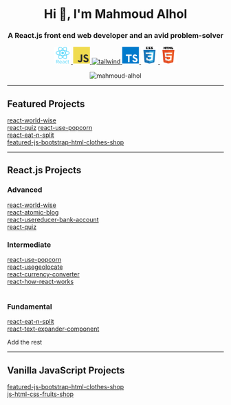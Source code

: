 <h1 align="center">Hi 👋, I'm Mahmoud Alhol</h1>
<h3 align="center">A React.js front end web developer and an avid problem-solver</h3>

<p align="center"> 
  <a href="https://reactjs.org/" target="_blank" rel="noreferrer"> 
    <img src="https://raw.githubusercontent.com/devicons/devicon/master/icons/react/react-original-wordmark.svg" alt="react" width="40" height="40"/> 
  </a> 
  <a href="https://developer.mozilla.org/en-US/docs/Web/JavaScript" target="_blank" rel="noreferrer"> 
    <img src="https://raw.githubusercontent.com/devicons/devicon/master/icons/javascript/javascript-original.svg" alt="javascript" width="40" height="40"/> 
  </a> 
  <a href="https://tailwindcss.com/" target="_blank" rel="noreferrer"> 
    <img src="https://www.vectorlogo.zone/logos/tailwindcss/tailwindcss-icon.svg" alt="tailwind" width="40" height="40"/> 
  </a> 
  <a href="https://www.typescriptlang.org/" target="_blank" rel="noreferrer"> 
    <img src="https://raw.githubusercontent.com/devicons/devicon/master/icons/typescript/typescript-original.svg" alt="typescript" width="40" height="40"/> 
  </a> 
  <a href="https://www.w3schools.com/css/" target="_blank" rel="noreferrer">
    <img src="https://raw.githubusercontent.com/devicons/devicon/master/icons/css3/css3-original-wordmark.svg" alt="css3" width="40" height="40"/> 
  </a> 
  <a href="https://www.w3.org/html/" target="_blank" rel="noreferrer"> 
    <img src="https://raw.githubusercontent.com/devicons/devicon/master/icons/html5/html5-original-wordmark.svg" alt="html5" width="40" height="40"/> 
  </a>   
</p>

<p align="center"> 
  <img align="center" src="https://github-readme-stats.vercel.app/api/top-langs?username=mahmoud-alhol&show_icons=true&locale=en&layout=compact" alt="mahmoud-alhol" />
</p>
<hr/>
<h2>Featured Projects</h2>
<a href="https://github.com/mahmoud-alhol/react-world-wise" target="_blank" rel="noopener noreferrer">react-world-wise</a><br/>
<a href="https://github.com/mahmoud-alhol/react-quiz" target="_blank" rel="noopener noreferrer">react-quiz</a>
<a href="https://github.com/mahmoud-alhol/react-use-popcorn" target="_blank" rel="noopener noreferrer">react-use-popcorn</a><br/>
<a href="https://github.com/mahmoud-alhol/react-eat-n-split" target="_blank" rel="noopener noreferrer">react-eat-n-split</a><br/>
<a href="https://github.com/mahmoud-alhol/featured-js-bootstrap-html-clothes-shop" target="_blank" rel="noopener noreferrer">featured-js-bootstrap-html-clothes-shop
</a><br/>

<hr/>

<h2>React.js Projects</h2>
<h3>Advanced</h3>
<a href="https://github.com/mahmoud-alhol/react-world-wise" target="_blank" rel="noopener noreferrer">react-world-wise</a><br/>
<a href="https://github.com/mahmoud-alhol/react-atomic-blog" target="_blank" rel="noopener noreferrer">react-atomic-blog</a><br/>
<a href="https://github.com/mahmoud-alhol/react-usereducer-bank-account" target="_blank" rel="noopener noreferrer">react-usereducer-bank-account</a><br/>
<a href="https://github.com/mahmoud-alhol/react-quiz" target="_blank" rel="noopener noreferrer">react-quiz</a>
<br/>

<h3>Intermediate</h3>
<a href="https://github.com/mahmoud-alhol/react-use-popcorn" target="_blank" rel="noopener noreferrer">react-use-popcorn</a><br/>
<a href="https://github.com/mahmoud-alhol/react-usegeolocate" target="_blank" rel="noopener noreferrer">react-usegeolocate</a><br/>
<a href="https://github.com/mahmoud-alhol/react-currency-converter" target="_blank" rel="noopener noreferrer">react-currency-converter</a><br/>
<a href="https://github.com/mahmoud-alhol/react-how-react-works" target="_blank" rel="noopener noreferrer">react-how-react-works</a><br/>
<br/>

<h3>Fundamental</h3>
<a href="https://github.com/mahmoud-alhol/react-eat-n-split" target="_blank" rel="noopener noreferrer">react-eat-n-split</a><br/>
<a href="https://github.com/mahmoud-alhol/react-text-expander-component" target="_blank" rel="noopener noreferrer">react-text-expander-component</a><br/>
<p>Add the rest</p>
<hr/>

<h2>Vanilla JavaScript Projects</h2>
<a href="https://github.com/mahmoud-alhol/featured-js-bootstrap-html-clothes-shop" target="_blank" rel="noopener noreferrer">featured-js-bootstrap-html-clothes-shop
</a><br/>
<a href="https://github.com/mahmoud-alhol/js-html-css-fruits-shop" target="_blank" rel="noopener noreferrer">js-html-css-fruits-shop</a>
